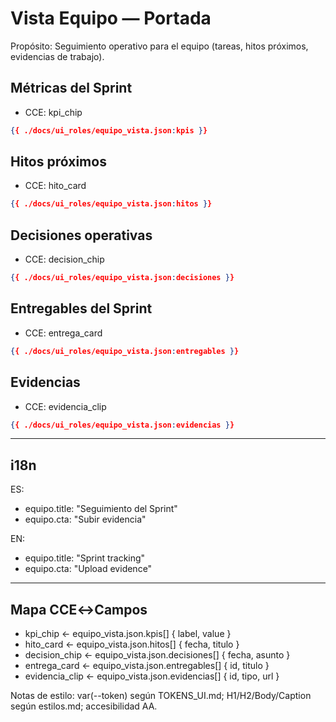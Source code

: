 # Vista Equipo — Portada

Propósito: Seguimiento operativo para el equipo (tareas, hitos próximos, evidencias de trabajo).

## Métricas del Sprint
- CCE: kpi_chip
```json
{{ ./docs/ui_roles/equipo_vista.json:kpis }}
```

## Hitos próximos
- CCE: hito_card
```json
{{ ./docs/ui_roles/equipo_vista.json:hitos }}
```

## Decisiones operativas
- CCE: decision_chip
```json
{{ ./docs/ui_roles/equipo_vista.json:decisiones }}
```

## Entregables del Sprint
- CCE: entrega_card
```json
{{ ./docs/ui_roles/equipo_vista.json:entregables }}
```

## Evidencias
- CCE: evidencia_clip
```json
{{ ./docs/ui_roles/equipo_vista.json:evidencias }}
```

---

## i18n
ES:
- equipo.title: "Seguimiento del Sprint"
- equipo.cta: "Subir evidencia"

EN:
- equipo.title: "Sprint tracking"
- equipo.cta: "Upload evidence"

---

## Mapa CCE↔Campos
- kpi_chip ← equipo_vista.json.kpis[] { label, value }
- hito_card ← equipo_vista.json.hitos[] { fecha, titulo }
- decision_chip ← equipo_vista.json.decisiones[] { fecha, asunto }
- entrega_card ← equipo_vista.json.entregables[] { id, titulo }
- evidencia_clip ← equipo_vista.json.evidencias[] { id, tipo, url }

Notas de estilo: var(--token) según TOKENS_UI.md; H1/H2/Body/Caption según estilos.md; accesibilidad AA.

